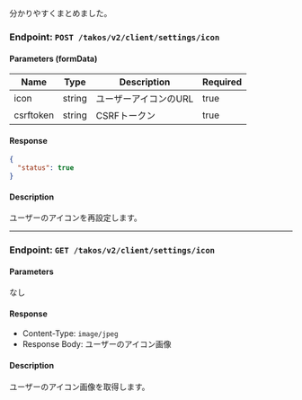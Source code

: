 分かりやすくまとめました。

### Endpoint: `POST /takos/v2/client/settings/icon`

#### Parameters (formData)

| Name      | Type   | Description           | Required |
| --------- | ------ | --------------------- | -------- |
| icon      | string | ユーザーアイコンのURL | true     |
| csrftoken | string | CSRFトークン          | true     |

#### Response

```json
{
  "status": true
}
```

#### Description

ユーザーのアイコンを再設定します。

---

### Endpoint: `GET /takos/v2/client/settings/icon`

#### Parameters

なし

#### Response

- Content-Type: `image/jpeg`
- Response Body: ユーザーのアイコン画像

#### Description

ユーザーのアイコン画像を取得します。
